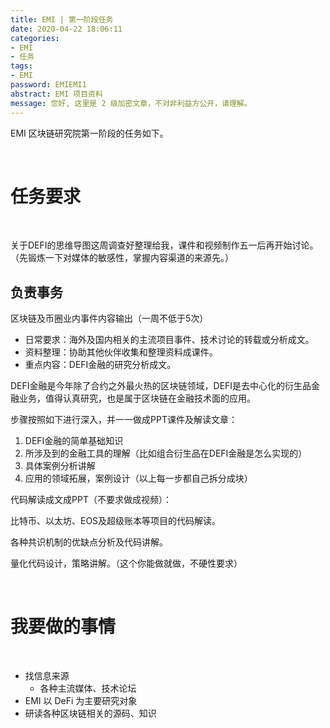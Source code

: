 ```yaml
---
title: EMI | 第一阶段任务
date: 2020-04-22 18:06:11
categories:
- EMI
- 任务
tags:
- EMI
password: EMIEMI1
abstract: EMI 项目资料
message: 您好, 这里是 2 级加密文章，不对非利益方公开，请理解。
---
```

EMI 区块链研究院第一阶段的任务如下。

<!-- more -->

<br/>

# 任务要求

<br/>

关于DEFI的思维导图这周调查好整理给我，课件和视频制作五一后再开始讨论。（先锻炼一下对媒体的敏感性，掌握内容渠道的来源先。）

## 负责事务

区块链及币圈业内事件内容输出（一周不低于5次）

- 日常要求：海外及国内相关的主流项目事件、技术讨论的转载或分析成文。
- 资料整理：协助其他伙伴收集和整理资料成课件。
- 重点内容：DEFI金融的研究分析成文。

DEFI金融是今年除了合约之外最火热的区块链领域，DEFI是去中心化的衍生品金融业务，值得认真研究，也是属于区块链在金融技术面的应用。

步骤按照如下进行深入，并一一做成PPT课件及解读文章：

1. DEFI金融的简单基础知识
2. 所涉及到的金融工具的理解（比如组合衍生品在DEFI金融是怎么实现的）
3. 具体案例分析讲解 
4. 应用的领域拓展，案例设计（以上每一步都自己拆分成块）

代码解读成文成PPT（不要求做成视频）：

比特币、以太坊、EOS及超级账本等项目的代码解读。

各种共识机制的优缺点分析及代码讲解。

量化代码设计，策略讲解。（这个你能做就做，不硬性要求）

<br/>

# 我要做的事情

<br/>

- 找信息来源
	- 各种主流媒体、技术论坛
- EMI 以 DeFi 为主要研究对象
- 研读各种区块链相关的源码、知识